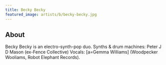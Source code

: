 ```yaml
---
title: Becky Becky
featured_image: artists/b/becky-becky.jpg
---
```

## About

Becky Becky is an electro-synth-pop duo.
Synths & drum machines: Peter J D Mason (ex-Fence Collective)
Vocals: [a=Gemma Williams] (Woodpecker Wooliams, Robot Elephant Records).
